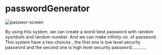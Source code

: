 # passwordGenerator


![passwor-screen](https://user-images.githubusercontent.com/74350077/209406839-d806b796-3b01-4bbe-833c-8c015d015f7e.png)



By using this system, we can create a world best password with random sysmbols and random number. And we can make infinity no. of password. This system have a two choices , the first one is low level security password and the second one is high level security password............
